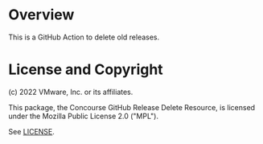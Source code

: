 # Overview

This is a GitHub Action to delete old releases.

# License and Copyright

(c) 2022 VMware, Inc. or its affiliates.

This package, the Concourse GitHub Release Delete Resource, is licensed
under the Mozilla Public License 2.0 ("MPL").

See [LICENSE](./LICENSE).